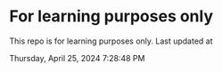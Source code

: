 # For learning purposes only
This repo is for learning purposes only.
Last updated at

Thursday, April 25, 2024 7:28:48 PM

